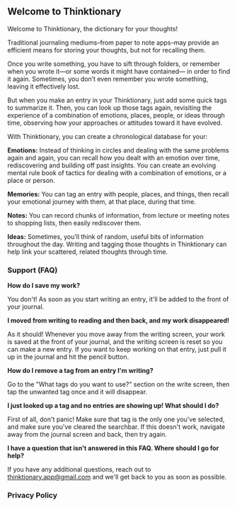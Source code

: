 ## Welcome to Thinktionary

Welcome to Thinktionary, the dictionary for your thoughts!

Traditional journaling mediums–from paper to note apps–may provide an efficient means for storing your thoughts, but not for recalling them.

Once you write something, you have to sift through folders, or remember when you wrote it—or some words it might have contained— in order to find it again. Sometimes, you don’t even remember you wrote something, leaving it effectively lost.

But when you make an entry in your Thinktionary, just add some quick tags to summarize it. Then, you can look up those tags again, revisiting the experience of a combination of emotions, places, people, or ideas through time, observing how your approaches or attitudes toward it have evolved.

With Thinktionary, you can create a chronological database for your:

**Emotions:** Instead of thinking in circles and dealing with the same problems again and again, you can recall how you dealt with an emotion over time, rediscovering and building off past insights. You can create an evolving mental rule book of tactics for dealing with a combination of emotions, or a place or person.

**Memories:** You can tag an entry with people, places, and things, then recall your emotional journey with them, at that place, during that time.

**Notes:** You can record chunks of information, from lecture or meeting notes to shopping lists, then easily rediscover them.

**Ideas:** Sometimes, you’ll think of random, useful bits of information throughout the day. Writing and tagging those thoughts in Thinktionary can help link your scattered, related thoughts through time.

### Support (FAQ)

**How do I save my work?**

You don't! As soon as you start writing an entry, it'll be added to the front of your journal.

**I moved from writing to reading and then back, and my work disappeared!**

As it should! Whenever you move away from the writing screen, your work is saved at the front of your journal, and the writing screen is reset so you can make a new entry. If you want to keep working on that entry, just pull it up in the journal and hit the pencil button.

**How do I remove a tag from an entry I'm writing?**

Go to the "What tags do you want to use?" section on the write screen, then tap the unwanted tag once and it will disappear.

**I just looked up a tag and no entries are showing up! What should I do?**

First of all, don't panic! Make sure that tag is the only one you've selected, and make sure you've cleared the searchbar. If this doesn't work, navigate away from the journal screen and back, then try again.

**I have a question that isn't answered in this FAQ. Where should I go for help?**

If you have any additional questions, reach out to thinktionary.app@gmail.com and we'll get back to you as soon as possible.

### Privacy Policy

